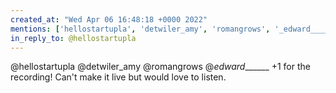```yaml
---
created_at: "Wed Apr 06 16:48:18 +0000 2022"
mentions: ['hellostartupla', 'detwiler_amy', 'romangrows', '_edward_______']
in_reply_to: @hellostartupla
---
```


@hellostartupla @detwiler_amy @romangrows @_edward_______ +1 for the recording! Can't make it live but would love to listen.